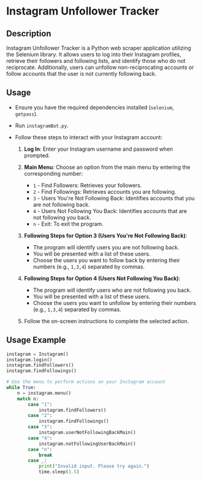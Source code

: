 # Instagram Unfollower Tracker

## Description
Instagram Unfollower Tracker is a Python web scraper application utilizing the Selenium library. It allows users to log into their Instagram profiles, retrieve their followers and following lists, and identify those who do not reciprocate. Additionally, users can unfollow non-reciprocating accounts or follow accounts that the user is not currently following back.

## Usage
- Ensure you have the required dependencies installed (`selenium`, `getpass`).
- Run `instagramBot.py`.
- Follow these steps to interact with your Instagram account:

  1. **Log In**: Enter your Instagram username and password when prompted.
  2. **Main Menu**: Choose an option from the main menu by entering the corresponding number:
      - `1` - Find Followers: Retrieves your followers.
      - `2` - Find Followings: Retrieves accounts you are following.
      - `3` - Users You're Not Following Back: Identifies accounts that you are not following back.
      - `4` - Users Not Following You Back: Identifies accounts that are not following you back.
      - `n` - Exit: To exit the program.

  3. **Following Steps for Option 3 (Users You're Not Following Back)**:
      - The program will identify users you are not following back.
      - You will be presented with a list of these users.
      - Choose the users you want to follow back by entering their numbers (e.g., `1,3,4`) separated by commas.

  4. **Following Steps for Option 4 (Users Not Following You Back)**:
      - The program will identify users who are not following you back.
      - You will be presented with a list of these users.
      - Choose the users you want to unfollow by entering their numbers (e.g., `1,3,4`) separated by commas.

  5. Follow the on-screen instructions to complete the selected action.
 

## Usage Example
```python
instagram = Instagram()
instagram.login()
instagram.findFollowers()
instagram.findFollowings()

# Use the menu to perform actions on your Instagram account
while True:
    n = instagram.menu()
    match n:
        case "1":
            instagram.findFollowers()
        case "2":
            instagram.findFollowings()
        case "3":
            instagram.userNotFollowingBackMain()
        case "4":
            instagram.notFollowingUserBackMain()
        case "n":
            break
        case _:
            print("Invalid input. Please try again.")
            time.sleep(1.5)
